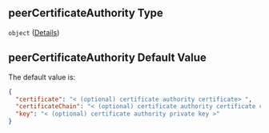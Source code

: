 ## peerCertificateAuthority Type

`object` ([Details](btpsa-usecase-properties-services-items-allof-1-then-allof-41-then-allof-2-then-properties-parameters-properties-peercertificateauthority.md))

## peerCertificateAuthority Default Value

The default value is:

```json
{
  "certificate": "< (optional) certificate authority certificate> ",
  "certificateChain": "< (optional) certificate authority certificate chain >",
  "key": "< (optional) certificate authority private key >"
}
```
